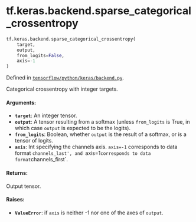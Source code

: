 <div itemscope itemtype="http://developers.google.com/ReferenceObject">
<meta itemprop="name" content="tf.keras.backend.sparse_categorical_crossentropy" />
<meta itemprop="path" content="Stable" />
</div>

# tf.keras.backend.sparse_categorical_crossentropy

``` python
tf.keras.backend.sparse_categorical_crossentropy(
    target,
    output,
    from_logits=False,
    axis=-1
)
```



Defined in [`tensorflow/python/keras/backend.py`](https://www.tensorflow.org/code/tensorflow/python/keras/backend.py).

Categorical crossentropy with integer targets.

#### Arguments:

* <b>`target`</b>: An integer tensor.
* <b>`output`</b>: A tensor resulting from a softmax
        (unless `from_logits` is True, in which
        case `output` is expected to be the logits).
* <b>`from_logits`</b>: Boolean, whether `output` is the
        result of a softmax, or is a tensor of logits.
* <b>`axis`</b>: Int specifying the channels axis. `axis=-1` corresponds to data
        format `channels_last', and `axis=1` corresponds to data format
        `channels_first`.


#### Returns:

Output tensor.


#### Raises:

* <b>`ValueError`</b>: if `axis` is neither -1 nor one of the axes of `output`.